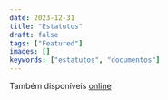 ```yaml
---
date: 2023-12-31  
title: "Estatutos"
draft: false
tags: ["Featured"]
images: []
keywords: ["estatutos", "documentos"]
---
```


Também disponíveis [online](file:///home/ines/Downloads/SIRCOM_17189843_1701792310130.tif-1.pdf)